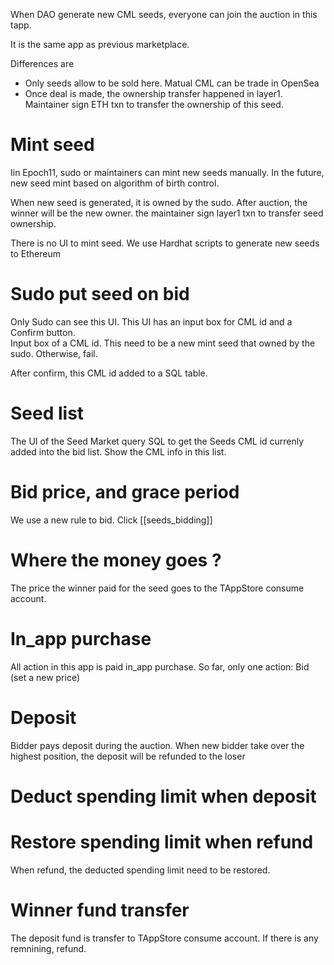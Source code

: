 When DAO generate new CML seeds, everyone can join the auction in this tapp.

It is the same app as previous marketplace.

Differences are
- Only seeds allow to be sold here. Matual CML can be trade in OpenSea
- Once deal is made, the ownership transfer happened in layer1. Maintainer sign ETH txn to transfer the ownership of this seed.

# Mint seed
Iin Epoch11, sudo or maintainers can mint new seeds manually. In the future, new seed mint based on algorithm of birth control.

When new seed is generated, it is owned by the sudo. After auction, the winner will be the new owner. the maintainer sign layer1 txn to transfer seed ownership.

There is no UI to mint seed. We use Hardhat scripts to generate new seeds to Ethereum

# Sudo put seed on bid

Only Sudo can see this UI. This UI has an input box for CML id and a Confirm button.  
Input box of a CML id. This need to be a new mint seed that owned by the sudo. Otherwise, fail.

After confirm, this CML id added to a SQL table.


# Seed list
The UI of the Seed Market query SQL to get the Seeds CML id currenly added into the bid list.
Show the CML info in this list.

# Bid price, and grace period
We use a new rule to bid. Click [[seeds_bidding]]

# Where the money goes ?
The price the winner paid for the seed goes to the TAppStore consume account.

# In_app purchase
All action in this app is paid in_app purchase. So far, only one action: Bid (set a new price)

# Deposit

Bidder pays deposit during the auction. When new bidder take over the highest position, the deposit will be refunded to the loser

# Deduct spending limit when deposit


# Restore spending limit when refund
When refund, the deducted spending limit need to be restored.

# Winner fund transfer
The deposit fund is transfer to TAppStore consume account.
If there is any remnining, refund.


